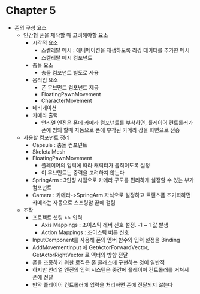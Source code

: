 # Chapter 5
 - 폰의 구성 요소
	- 인간형 폰을 제작할 때 고려해야할 요소
		- 시각적 요소
			- 스켈레탈 메시 : 애니메이션을 재생하도록 리깅 데이터를 추가한 메시
			- 스켈레탈 메시 컴포넌트
		- 충돌 요소
			- 총돌 컴포넌트 별도로 사용
		- 움직임 요소
			- 폰 무브먼트 컴포넌트 제공
			- FloatingPawnMovement
			- CharacterMovement
		- 네비게이션
		- 카메라 출력
			- 언리얼 엔진은 폰에 카메라 컴포넌트를 부착하면, 플레이어 컨트롤러가 폰에 빙의 할때 자동으로 폰에 부착된 카메라 상을 화면으로 전송
	- 사용할 컴포넌트 정리
		- Capsule : 충돌 컴포넌트
		- SkeletalMesh
		- FloatingPawnMovement
			- 플레이어의 입력에 따라 캐릭터가 움직이도록 설정
			- 이 무브먼트는 중력을 고려하지 않는다
		- SpringArm : 3인칭 시점으로 카메라 구도를 편리하게 설정할 수 있는 부가 컴포넌트
		- Camera : 카메라->SpringArm 자식으로 설정하고 트랜스폼 초기화하면 카메라는 자동으로 스프링암 끝에 걸림
	- 조작
		- 프로젝트 셋팅 >> 입력
			- Axis Mappings : 조이스틱 레버 신호 설정. -1 ~ 1 값 발생
			- Action Mappings : 조이스틱 버튼 신호
		- InputComponent를 사용해 폰의 멤버 함수와 입력 설정을 Binding
		- AddMovementInput 에 GetActorForwardVector, GetActorRightVector 로 액터의 방향 전달
		- 폰을 조종하기 위한 로직은 폰 클래스에 구현하는 것이 일반적
		- 하지만 언리얼 엔진의 입력 시스템은 중간에 플레이어 컨트롤러를 거쳐서 폰에 전달
		- 만약 플레이어 컨트롤러에 입력을 처리하면 폰에 전달되지 않는다